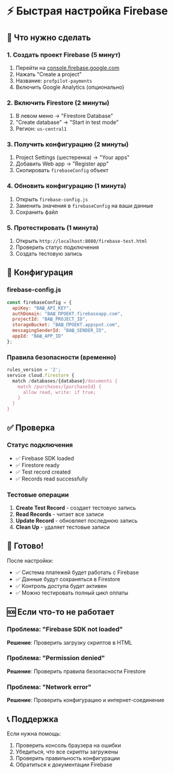 # ⚡ Быстрая настройка Firebase

## 🎯 Что нужно сделать

### 1. Создать проект Firebase (5 минут)
1. Перейти на [console.firebase.google.com](https://console.firebase.google.com/)
2. Нажать "Create a project"
3. Название: `profpilot-payments`
4. Включить Google Analytics (опционально)

### 2. Включить Firestore (2 минуты)
1. В левом меню → "Firestore Database"
2. "Create database" → "Start in test mode"
3. Регион: `us-central1`

### 3. Получить конфигурацию (2 минуты)
1. Project Settings (шестеренка) → "Your apps"
2. Добавить Web app → "Register app"
3. Скопировать `firebaseConfig` объект

### 4. Обновить конфигурацию (1 минута)
1. Открыть `firebase-config.js`
2. Заменить значения в `firebaseConfig` на ваши данные
3. Сохранить файл

### 5. Протестировать (1 минута)
1. Открыть `http://localhost:8080/firebase-test.html`
2. Проверить статус подключения
3. Создать тестовую запись

## 🔧 Конфигурация

### firebase-config.js
```javascript
const firebaseConfig = {
  apiKey: "ВАШ_API_KEY",
  authDomain: "ВАШ_ПРОЕКТ.firebaseapp.com",
  projectId: "ВАШ_PROJECT_ID",
  storageBucket: "ВАШ_ПРОЕКТ.appspot.com",
  messagingSenderId: "ВАШ_SENDER_ID",
  appId: "ВАШ_APP_ID"
};
```

### Правила безопасности (временно)
```javascript
rules_version = '2';
service cloud.firestore {
  match /databases/{database}/documents {
    match /purchases/{purchaseId} {
      allow read, write: if true;
    }
  }
}
```

## ✅ Проверка

### Статус подключения
- ✅ Firebase SDK loaded
- ✅ Firestore ready
- ✅ Test record created
- ✅ Records read successfully

### Тестовые операции
1. **Create Test Record** - создает тестовую запись
2. **Read Records** - читает все записи
3. **Update Record** - обновляет последнюю запись
4. **Clean Up** - удаляет тестовые записи

## 🚀 Готово!

После настройки:
- ✅ Система платежей будет работать с Firebase
- ✅ Данные будут сохраняться в Firestore
- ✅ Контроль доступа будет активен
- ✅ Можно тестировать полный цикл оплаты

## 🆘 Если что-то не работает

### Проблема: "Firebase SDK not loaded"
**Решение**: Проверить загрузку скриптов в HTML

### Проблема: "Permission denied"
**Решение**: Проверить правила безопасности Firestore

### Проблема: "Network error"
**Решение**: Проверить конфигурацию и интернет-соединение

## 📞 Поддержка

Если нужна помощь:
1. Проверить консоль браузера на ошибки
2. Убедиться, что все скрипты загружены
3. Проверить правильность конфигурации
4. Обратиться к документации Firebase
